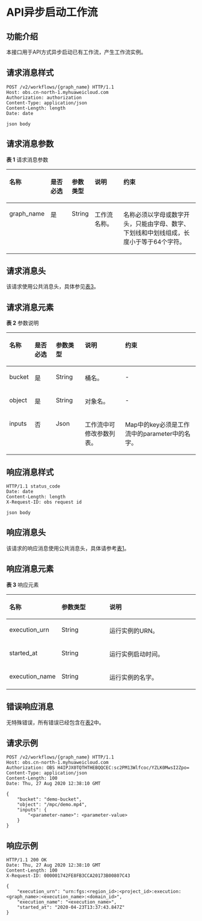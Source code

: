 # API异步启动工作流<a name="obs_04_0127"></a>

## 功能介绍<a name="section583694617498"></a>

本接口用于API方式异步启动已有工作流，产生工作流实例。

## 请求消息样式<a name="section88881434644"></a>

```
POST /v2/workflows/{graph_name} HTTP/1.1
Host: obs.cn-north-1.myhuaweicloud.com 
Authorization: authorization
Content-Type: application/json
Content-Length: length
Date: date

json body
```

## 请求消息参数<a name="section05361254193011"></a>

**表 1**  请求消息参数

<a name="table52631931376"></a>
<table><thead align="left"><tr id="row1726313312719"><th class="cellrowborder" valign="top" width="17.79%" id="mcps1.2.6.1.1"><p id="p162633318720"><a name="p162633318720"></a><a name="p162633318720"></a>名称</p>
</th>
<th class="cellrowborder" valign="top" width="12.030000000000001%" id="mcps1.2.6.1.2"><p id="p226343111718"><a name="p226343111718"></a><a name="p226343111718"></a>是否必选</p>
</th>
<th class="cellrowborder" valign="top" width="9.48%" id="mcps1.2.6.1.3"><p id="p32639311775"><a name="p32639311775"></a><a name="p32639311775"></a>参数类型</p>
</th>
<th class="cellrowborder" valign="top" width="16.08%" id="mcps1.2.6.1.4"><p id="p202637311672"><a name="p202637311672"></a><a name="p202637311672"></a>说明</p>
</th>
<th class="cellrowborder" valign="top" width="44.62%" id="mcps1.2.6.1.5"><p id="p1626312311376"><a name="p1626312311376"></a><a name="p1626312311376"></a>约束</p>
</th>
</tr>
</thead>
<tbody><tr id="row142634311673"><td class="cellrowborder" valign="top" width="17.79%" headers="mcps1.2.6.1.1 "><p id="p7481165814816"><a name="p7481165814816"></a><a name="p7481165814816"></a>graph_name</p>
</td>
<td class="cellrowborder" valign="top" width="12.030000000000001%" headers="mcps1.2.6.1.2 "><p id="p9482195819815"><a name="p9482195819815"></a><a name="p9482195819815"></a>是</p>
</td>
<td class="cellrowborder" valign="top" width="9.48%" headers="mcps1.2.6.1.3 "><p id="p1948295818810"><a name="p1948295818810"></a><a name="p1948295818810"></a>String</p>
</td>
<td class="cellrowborder" valign="top" width="16.08%" headers="mcps1.2.6.1.4 "><p id="p848212584817"><a name="p848212584817"></a><a name="p848212584817"></a>工作流名称。</p>
</td>
<td class="cellrowborder" valign="top" width="44.62%" headers="mcps1.2.6.1.5 "><p id="p154821858285"><a name="p154821858285"></a><a name="p154821858285"></a>名称必须以字母或数字开头，只能由字母、数字、下划线和中划线组成，长度小于等于64个字符。</p>
</td>
</tr>
</tbody>
</table>

## 请求消息头<a name="section16227023104816"></a>

该请求使用公共消息头，具体参见[表3](构造请求.md#table25197309)。

## 请求消息元素<a name="section8568135410306"></a>

**表 2**  参数说明

<a name="table2701243910"></a>
<table><thead align="left"><tr id="row14704249915"><th class="cellrowborder" valign="top" width="12.55%" id="mcps1.2.6.1.1"><p id="p1652321831018"><a name="p1652321831018"></a><a name="p1652321831018"></a>名称</p>
</th>
<th class="cellrowborder" valign="top" width="11.33%" id="mcps1.2.6.1.2"><p id="p1752301831015"><a name="p1752301831015"></a><a name="p1752301831015"></a>是否必选</p>
</th>
<th class="cellrowborder" valign="top" width="15.42%" id="mcps1.2.6.1.3"><p id="p752317185102"><a name="p752317185102"></a><a name="p752317185102"></a>参数类型</p>
</th>
<th class="cellrowborder" valign="top" width="21.43%" id="mcps1.2.6.1.4"><p id="p18523101861019"><a name="p18523101861019"></a><a name="p18523101861019"></a>说明</p>
</th>
<th class="cellrowborder" valign="top" width="39.269999999999996%" id="mcps1.2.6.1.5"><p id="p125231418191017"><a name="p125231418191017"></a><a name="p125231418191017"></a>约束</p>
</th>
</tr>
</thead>
<tbody><tr id="row74541451944"><td class="cellrowborder" valign="top" width="12.55%" headers="mcps1.2.6.1.1 "><p id="p14454554414"><a name="p14454554414"></a><a name="p14454554414"></a>bucket</p>
</td>
<td class="cellrowborder" valign="top" width="11.33%" headers="mcps1.2.6.1.2 "><p id="p194543519410"><a name="p194543519410"></a><a name="p194543519410"></a>是</p>
</td>
<td class="cellrowborder" valign="top" width="15.42%" headers="mcps1.2.6.1.3 "><p id="p19454195247"><a name="p19454195247"></a><a name="p19454195247"></a>String</p>
</td>
<td class="cellrowborder" valign="top" width="21.43%" headers="mcps1.2.6.1.4 "><p id="p1645465545"><a name="p1645465545"></a><a name="p1645465545"></a>桶名。</p>
</td>
<td class="cellrowborder" valign="top" width="39.269999999999996%" headers="mcps1.2.6.1.5 "><p id="p11454651743"><a name="p11454651743"></a><a name="p11454651743"></a>-</p>
</td>
</tr>
<tr id="row1250013814415"><td class="cellrowborder" valign="top" width="12.55%" headers="mcps1.2.6.1.1 "><p id="p450015818415"><a name="p450015818415"></a><a name="p450015818415"></a>object</p>
</td>
<td class="cellrowborder" valign="top" width="11.33%" headers="mcps1.2.6.1.2 "><p id="p19500208249"><a name="p19500208249"></a><a name="p19500208249"></a>是</p>
</td>
<td class="cellrowborder" valign="top" width="15.42%" headers="mcps1.2.6.1.3 "><p id="p85001813419"><a name="p85001813419"></a><a name="p85001813419"></a>String</p>
</td>
<td class="cellrowborder" valign="top" width="21.43%" headers="mcps1.2.6.1.4 "><p id="p19500681848"><a name="p19500681848"></a><a name="p19500681848"></a>对象名。</p>
</td>
<td class="cellrowborder" valign="top" width="39.269999999999996%" headers="mcps1.2.6.1.5 "><p id="p1250048943"><a name="p1250048943"></a><a name="p1250048943"></a>-</p>
</td>
</tr>
<tr id="row5230844194917"><td class="cellrowborder" valign="top" width="12.55%" headers="mcps1.2.6.1.1 "><p id="p14230144414912"><a name="p14230144414912"></a><a name="p14230144414912"></a>inputs</p>
</td>
<td class="cellrowborder" valign="top" width="11.33%" headers="mcps1.2.6.1.2 "><p id="p923074410497"><a name="p923074410497"></a><a name="p923074410497"></a>否</p>
</td>
<td class="cellrowborder" valign="top" width="15.42%" headers="mcps1.2.6.1.3 "><p id="p52301244124910"><a name="p52301244124910"></a><a name="p52301244124910"></a>Json</p>
</td>
<td class="cellrowborder" valign="top" width="21.43%" headers="mcps1.2.6.1.4 "><p id="p2230644134918"><a name="p2230644134918"></a><a name="p2230644134918"></a>工作流中可修改参数列表。</p>
</td>
<td class="cellrowborder" valign="top" width="39.269999999999996%" headers="mcps1.2.6.1.5 "><p id="p192301244194920"><a name="p192301244194920"></a><a name="p192301244194920"></a>Map中的key必须是工作流中的parameter中的名字。</p>
</td>
</tr>
</tbody>
</table>

## 响应消息样式<a name="section122865113138"></a>

```
HTTP/1.1 status_code 
Date: date 
Content-Length: length 
X-Request-ID: obs request id

json body
```

## 响应消息头<a name="section19656537138"></a>

该请求的响应消息使用公共消息头，具体请参考[表1](返回结果.md#d0e686)。

## 响应消息元素<a name="section28651738111419"></a>

**表 3**  响应元素

<a name="table18966545191311"></a>
<table><thead align="left"><tr id="row129661945131318"><th class="cellrowborder" valign="top" width="23.17231723172317%" id="mcps1.2.4.1.1"><p id="p4966174512133"><a name="p4966174512133"></a><a name="p4966174512133"></a>名称</p>
</th>
<th class="cellrowborder" valign="top" width="26.542654265426545%" id="mcps1.2.4.1.2"><p id="p99679454137"><a name="p99679454137"></a><a name="p99679454137"></a>参数类型</p>
</th>
<th class="cellrowborder" valign="top" width="50.28502850285028%" id="mcps1.2.4.1.3"><p id="p199673450137"><a name="p199673450137"></a><a name="p199673450137"></a>说明</p>
</th>
</tr>
</thead>
<tbody><tr id="row92050370515"><td class="cellrowborder" valign="top" width="23.17231723172317%" headers="mcps1.2.4.1.1 "><p id="p19336154517147"><a name="p19336154517147"></a><a name="p19336154517147"></a>execution_urn</p>
</td>
<td class="cellrowborder" valign="top" width="26.542654265426545%" headers="mcps1.2.4.1.2 "><p id="p16336045121414"><a name="p16336045121414"></a><a name="p16336045121414"></a>String</p>
</td>
<td class="cellrowborder" valign="top" width="50.28502850285028%" headers="mcps1.2.4.1.3 "><p id="p4336144581414"><a name="p4336144581414"></a><a name="p4336144581414"></a>运行实例的URN。</p>
</td>
</tr>
<tr id="row39671445121316"><td class="cellrowborder" valign="top" width="23.17231723172317%" headers="mcps1.2.4.1.1 "><p id="p14336545111412"><a name="p14336545111412"></a><a name="p14336545111412"></a>started_at</p>
</td>
<td class="cellrowborder" valign="top" width="26.542654265426545%" headers="mcps1.2.4.1.2 "><p id="p233634551414"><a name="p233634551414"></a><a name="p233634551414"></a>String</p>
</td>
<td class="cellrowborder" valign="top" width="50.28502850285028%" headers="mcps1.2.4.1.3 "><p id="p1333634581420"><a name="p1333634581420"></a><a name="p1333634581420"></a>运行实例启动时间。</p>
</td>
</tr>
<tr id="row1896712457134"><td class="cellrowborder" valign="top" width="23.17231723172317%" headers="mcps1.2.4.1.1 "><p id="p5336124519141"><a name="p5336124519141"></a><a name="p5336124519141"></a>execution_name</p>
</td>
<td class="cellrowborder" valign="top" width="26.542654265426545%" headers="mcps1.2.4.1.2 "><p id="p133614511145"><a name="p133614511145"></a><a name="p133614511145"></a>String</p>
</td>
<td class="cellrowborder" valign="top" width="50.28502850285028%" headers="mcps1.2.4.1.3 "><p id="p193369451145"><a name="p193369451145"></a><a name="p193369451145"></a>运行实例的名字。</p>
</td>
</tr>
</tbody>
</table>

## 错误响应消息<a name="section53511050131419"></a>

无特殊错误，所有错误已经包含在[表2](错误码.md#d0e843)中。

## 请求示例<a name="section20731125951417"></a>

```
POST /v2/workflows/{graph_name} HTTP/1.1
Host: obs.cn-north-1.myhuaweicloud.com 
Authorization: OBS H4IPJX0TQTHTHEBQQCEC:sc2PM13Wlfcoc/YZLK0MwsI2Zpo=
Content-Type: application/json
Content-Length: 100
Date: Thu, 27 Aug 2020 12:38:10 GMT

{
    "bucket": "demo-bucket",
    "object": "/mpc/demo.mp4",
    "inputs": {
        "<parameter-name>": <parameter-value>
    }
}
```

## 响应示例<a name="section76081155815"></a>

```
HTTP/1.1 200 OK 
Date: Thu, 27 Aug 2020 12:38:10 GMT 
Content-Length: 100 
X-Request-ID: 000001742FE8FB3CCA20173B00807C43

{
    "execution_urn": "urn:fgs:<region_id>:<project_id>:execution:<graph_name>:<execution_name>:<domain_id>",
    "execution_name": "<execution_name>",
    "started_at": "2020-04-23T13:37:43.847Z"
}
```


